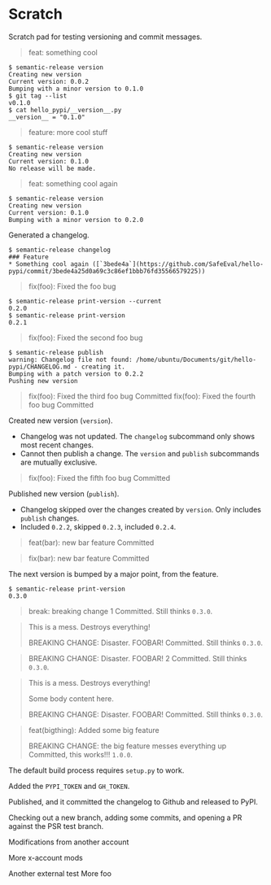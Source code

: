 # Scratch

Scratch pad for testing versioning and commit messages.

> feat: something cool
```
$ semantic-release version
Creating new version
Current version: 0.0.2
Bumping with a minor version to 0.1.0
$ git tag --list
v0.1.0
$ cat hello_pypi/__version__.py
__version__ = "0.1.0"
```

> feature: more cool stuff
```
$ semantic-release version
Creating new version
Current version: 0.1.0
No release will be made.
```

> feat: something cool again
```
$ semantic-release version
Creating new version
Current version: 0.1.0
Bumping with a minor version to 0.2.0
```

Generated a changelog.

```
$ semantic-release changelog
### Feature
* Something cool again ([`3bede4a`](https://github.com/SafeEval/hello-pypi/commit/3bede4a25d0a69c3c86ef1bbb76fd35566579225))
```

> fix(foo): Fixed the foo bug

```
$ semantic-release print-version --current
0.2.0
$ semantic-release print-version
0.2.1
```

> fix(foo): Fixed the second foo bug

```
$ semantic-release publish
warning: Changelog file not found: /home/ubuntu/Documents/git/hello-pypi/CHANGELOG.md - creating it.
Bumping with a patch version to 0.2.2
Pushing new version
```

> fix(foo): Fixed the third foo bug
Committed
> fix(foo): Fixed the fourth foo bug
Committed

Created new version (`version`).
- Changelog was not updated. The `changelog` subcommand only shows most recent changes.
- Cannot then publish a change. The `version` and `publish` subcommands are mutually exclusive.

> fix(foo): Fixed the fifth foo bug
Committed

Published new version (`publish`).
- Changelog skipped over the changes created by `version`. Only includes `publish` changes.
- Included `0.2.2`, skipped `0.2.3`, included `0.2.4`.

> feat(bar): new bar feature
Committed

> fix(bar): new bar feature
Committed

The next version is bumped by a major point, from the feature.

```
$ semantic-release print-version
0.3.0
```

> break: breaking change 1
Committed. Still thinks `0.3.0`.

> This is a mess. Destroys everything!
>
> BREAKING CHANGE: Disaster. FOOBAR!
Committed. Still thinks `0.3.0`.

> BREAKING CHANGE: Disaster. FOOBAR! 2
Committed. Still thinks `0.3.0`.

> This is a mess. Destroys everything!
>
> Some body content here.
>
> BREAKING CHANGE: Disaster. FOOBAR!
Committed. Still thinks `0.3.0`.


> feat(bigthing): Added some big feature
>
> BREAKING CHANGE: the big feature messes everything up
Committed, this works!!! `1.0.0`.


The default build process requires `setup.py` to work.

Added the `PYPI_TOKEN` and `GH_TOKEN`.

Published, and it committed the changelog to Github and released to PyPI.


Checking out a new branch, adding some commits,
and opening a PR against the PSR test branch.

Modifications from another account

More x-account mods

Another external test
More foo
